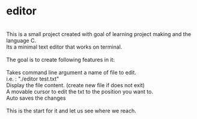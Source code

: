 # editor
<br>This is a small project created with goal of learning project making and the language C.
<br>Its a minimal text editor that works on terminal.
<br>
<br>The goal is to create following features in it:
<br>
<br>Takes command line argument a name of file to edit.
<br>    i.e. : "./editor test.txt"
<br>Display the file content. (create new file if does not exit)
<br>A movable cursor to edit the txt to the position you want to.
<br>Auto saves the changes
<br>
<br>This is the start for it and let us see where we reach.